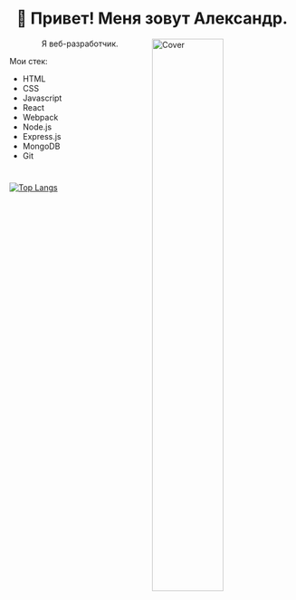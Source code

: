 <h1 align="center">👋 Привет! Меня зовут Александр.</h1>

<img align="right" width="50%" src="https://picsum.photos/id/180/400/300" alt="Cover">

<p align="center">Я веб-разработчик.</p>

Мои стек:
- HTML
- CSS
- Javascript
- React
- Webpack
- Node.js
- Express.js
- MongoDB
- Git

#

[![Top Langs](https://github-readme-stats.vercel.app/api/top-langs/?username=script-ninja&layout=compact)](https://github.com/script-ninja)

<!--
**script-ninja/script-ninja** is a ✨ _special_ ✨ repository because its `README.md` (this file) appears on your GitHub profile.

Here are some ideas to get you started:

- 🔭 I’m currently working on ...
- 🌱 I’m currently learning ...
- 👯 I’m looking to collaborate on ...
- 🤔 I’m looking for help with ...
- 💬 Ask me about ...
- 📫 How to reach me: ...
- 😄 Pronouns: ...
- ⚡ Fun fact: ...
-->
